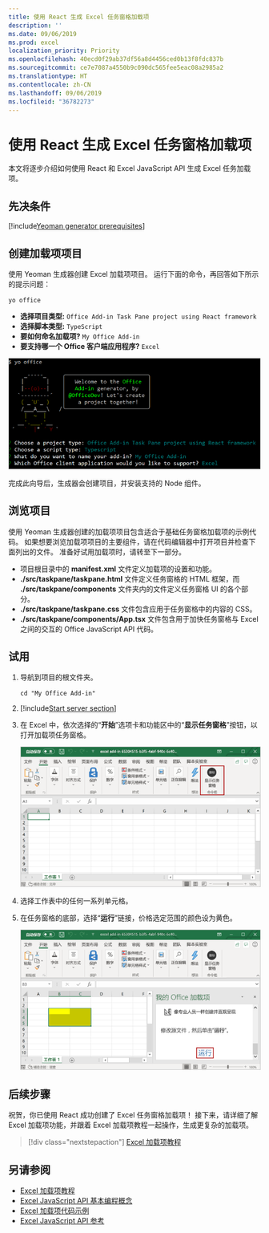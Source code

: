 ```yaml
---
title: 使用 React 生成 Excel 任务窗格加载项
description: ''
ms.date: 09/06/2019
ms.prod: excel
localization_priority: Priority
ms.openlocfilehash: 40ecd0f29ab37df56a8d4456ced0b13f8fdc837b
ms.sourcegitcommit: ce7e7087a4550b9c090dc565fee5eac08a2985a2
ms.translationtype: HT
ms.contentlocale: zh-CN
ms.lasthandoff: 09/06/2019
ms.locfileid: "36782273"
---
```

# <a name="build-an-excel-task-pane-add-in-using-react"></a>使用 React 生成 Excel 任务窗格加载项

本文将逐步介绍如何使用 React 和 Excel JavaScript API 生成 Excel 任务加载项。

## <a name="prerequisites"></a>先决条件

[!include[Yeoman generator prerequisites](../includes/quickstart-yo-prerequisites.md)]

## <a name="create-the-add-in-project"></a>创建加载项项目

使用 Yeoman 生成器创建 Excel 加载项项目。 运行下面的命令，再回答如下所示的提示问题：

```command&nbsp;line
yo office
```

- **选择项目类型:** `Office Add-in Task Pane project using React framework`
- **选择脚本类型:** `TypeScript`
- **要如何命名加载项?** `My Office Add-in`
- **要支持哪一个 Office 客户端应用程序?** `Excel`

![Yeoman 生成器](../images/yo-office-excel-react-2.png)

完成此向导后，生成器会创建项目，并安装支持的 Node 组件。

## <a name="explore-the-project"></a>浏览项目

使用 Yeoman 生成器创建的加载项项目包含适合于基础任务窗格加载项的示例代码。 如果想要浏览加载项项目的主要组件，请在代码编辑器中打开项目并检查下面列出的文件。 准备好试用加载项时，请转至下一部分。

- 项目根目录中的 **manifest.xml** 文件定义加载项的设置和功能。
- **./src/taskpane/taskpane.html** 文件定义任务窗格的 HTML 框架，而 **./src/taskpane/components** 文件夹内的文件定义任务窗格 UI 的各个部分。
- **./src/taskpane/taskpane.css** 文件包含应用于任务窗格中的内容的 CSS。
- **./src/taskpane/components/App.tsx** 文件包含用于加快任务窗格与 Excel 之间的交互的 Office JavaScript API 代码。

## <a name="try-it-out"></a>试用

1. 导航到项目的根文件夹。

    ```command&nbsp;line
    cd "My Office Add-in"
    ```

2. [!include[Start server section](../includes/quickstart-yo-start-server-excel.md)] 

3. 在 Excel 中，依次选择的“**开始**”选项卡和功能区中的“**显示任务窗格**”按钮，以打开加载项任务窗格。

    ![Excel 加载项按钮](../images/excel-quickstart-addin-3b.png)

4. 选择工作表中的任何一系列单元格。

5. 在任务窗格的底部，选择“**运行**”链接，价格选定范围的颜色设为黄色。

    ![Excel 加载项](../images/excel-quickstart-addin-3c.png)

## <a name="next-steps"></a>后续步骤

祝贺，你已使用 React 成功创建了 Excel 任务窗格加载项！ 接下来，请详细了解 Excel 加载项功能，并跟着 Excel 加载项教程一起操作，生成更复杂的加载项。

> [!div class="nextstepaction"]
> [Excel 加载项教程](../tutorials/excel-tutorial.md)

## <a name="see-also"></a>另请参阅

* [Excel 加载项教程](../tutorials/excel-tutorial-create-table.md)
* [Excel JavaScript API 基本编程概念](../excel/excel-add-ins-core-concepts.md)
* [Excel 加载项代码示例](https://developer.microsoft.com/office/gallery/?filterBy=Samples,Excel)
* [Excel JavaScript API 参考](/office/dev/add-ins/reference/overview/excel-add-ins-reference-overview)
